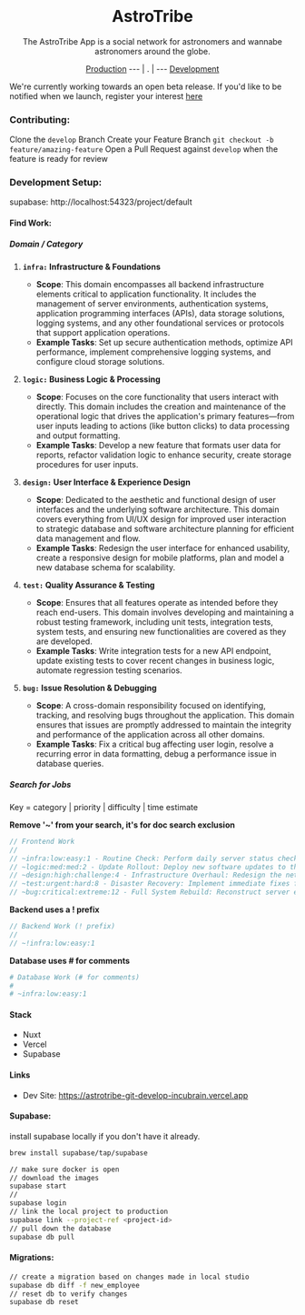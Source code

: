 <h1 align="center" style="margin-top: 0px;">AstroTribe</h1>
<!-- <p align="center" style="margin-bottom: 0px !important;">
  <img width="200" src="https://github.com/Drew-Macgibbon/design-portfolio/blob/main/public/readme/doom-logo.png" align="center">
</p> -->
<p align="center" >The AstroTribe App is a social network for astronomers and wannabe astronomers around the globe.</p>

<p align="center">
  <a href="https://astronera.org/">Production</a> --- |  .  | --- <a href="https://astrotribe.vercel.app/">Development</a>
</p>

We're currently working towards an open beta release. If you'd like to be notified when we launch,
register your interest [here](https://astrotribe.vercel.app/register)

### Contributing:

Clone the `develop` Branch Create your Feature Branch `git checkout -b feature/amazing-feature` Open
a Pull Request against `develop` when the feature is ready for review

### Development Setup:

supabase: http://localhost:54323/project/default

#### Find Work:

##### Domain / Category

1. **`infra:` Infrastructure & Foundations**

   - **Scope**: This domain encompasses all backend infrastructure elements critical to application
     functionality. It includes the management of server environments, authentication systems,
     application programming interfaces (APIs), data storage solutions, logging systems, and any
     other foundational services or protocols that support application operations.
   - **Example Tasks**: Set up secure authentication methods, optimize API performance, implement
     comprehensive logging systems, and configure cloud storage solutions.

2. **`logic:` Business Logic & Processing**

   - **Scope**: Focuses on the core functionality that users interact with directly. This domain
     includes the creation and maintenance of the operational logic that drives the application's
     primary features—from user inputs leading to actions (like button clicks) to data processing
     and output formatting.
   - **Example Tasks**: Develop a new feature that formats user data for reports, refactor
     validation logic to enhance security, create storage procedures for user inputs.

3. **`design:` User Interface & Experience Design**

   - **Scope**: Dedicated to the aesthetic and functional design of user interfaces and the
     underlying software architecture. This domain covers everything from UI/UX design for improved
     user interaction to strategic database and software architecture planning for efficient data
     management and flow.
   - **Example Tasks**: Redesign the user interface for enhanced usability, create a responsive
     design for mobile platforms, plan and model a new database schema for scalability.

4. **`test:` Quality Assurance & Testing**

   - **Scope**: Ensures that all features operate as intended before they reach end-users. This
     domain involves developing and maintaining a robust testing framework, including unit tests,
     integration tests, system tests, and ensuring new functionalities are covered as they are
     developed.
   - **Example Tasks**: Write integration tests for a new API endpoint, update existing tests to
     cover recent changes in business logic, automate regression testing scenarios.

5. **`bug:` Issue Resolution & Debugging**
   - **Scope**: A cross-domain responsibility focused on identifying, tracking, and resolving bugs
     throughout the application. This domain ensures that issues are promptly addressed to maintain
     the integrity and performance of the application across all other domains.
   - **Example Tasks**: Fix a critical bug affecting user login, resolve a recurring error in data
     formatting, debug a performance issue in database queries.

##### Search for Jobs

Key = category | priority | difficulty | time estimate

<!-- // teams work in small groups on single feature end to end -->

**Remove '~' from your search, it's for doc search exclusion**

```ts
// Frontend Work
//
// ~infra:low:easy:1 - Routine Check: Perform daily server status check.
// ~logic:med:med:2 - Update Rollout: Deploy new software updates to the server cluster.
// ~design:high:challenge:4 - Infrastructure Overhaul: Redesign the network architecture for increased efficiency.
// ~test:urgent:hard:8 - Disaster Recovery: Implement immediate fixes following a critical system failure.
// ~bug:critical:extreme:12 - Full System Rebuild: Reconstruct server environment and restore all critical services post-major outage.
```

**Backend uses a ! prefix**

```ts
// Backend Work (! prefix)
//
// ~!infra:low:easy:1
```

**Database uses # for comments**

```bash
# Database Work (# for comments)
#
# ~infra:low:easy:1
```

#### Stack

- Nuxt
- Vercel
- Supabase

#### Links

- Dev Site: https://astrotribe-git-develop-incubrain.vercel.app

#### Supabase:

install supabase locally if you don't have it already.

```bash
brew install supabase/tap/supabase
```

```bash
// make sure docker is open
// download the images
supabase start
//
supabase login
// link the local project to production
supabase link --project-ref <project-id>
// pull down the database
supabase db pull
```

#### Migrations:

```bash
// create a migration based on changes made in local studio
supabase db diff -f new_employee
// reset db to verify changes
supabase db reset
```


